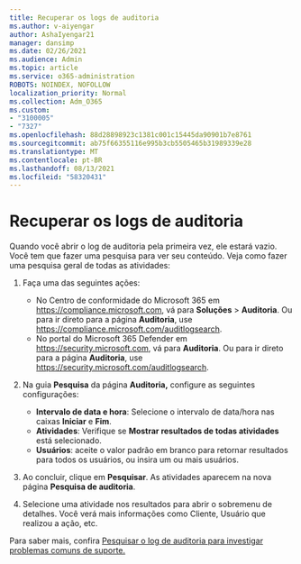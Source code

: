 ```yaml
---
title: Recuperar os logs de auditoria
ms.author: v-aiyengar
author: AshaIyengar21
manager: dansimp
ms.date: 02/26/2021
ms.audience: Admin
ms.topic: article
ms.service: o365-administration
ROBOTS: NOINDEX, NOFOLLOW
localization_priority: Normal
ms.collection: Adm_O365
ms.custom:
- "3100005"
- "7327"
ms.openlocfilehash: 88d28898923c1381c001c15445da90901b7e8761
ms.sourcegitcommit: ab75f66355116e995b3cb5505465b31989339e28
ms.translationtype: MT
ms.contentlocale: pt-BR
ms.lasthandoff: 08/13/2021
ms.locfileid: "58320431"
---
```

# <a name="retrieve-the-audit-logs"></a>Recuperar os logs de auditoria

Quando você abrir o log de auditoria pela primeira vez, ele estará vazio. Você tem que fazer uma pesquisa para ver seu conteúdo. Veja como fazer uma pesquisa geral de todas as atividades:

1. Faça uma das seguintes ações:
   - No Centro de conformidade do Microsoft 365 em <https://compliance.microsoft.com>, vá para **Soluções** \> **Auditoria**. Ou para ir direto para a página **Auditoria**, use <https://compliance.microsoft.com/auditlogsearch>.
   - No portal do Microsoft 365 Defender em <https://security.microsoft.com>, vá para **Auditoria**. Ou para ir direto para a página **Auditoria**, use <https://security.microsoft.com/auditlogsearch>.

2. Na guia **Pesquisa** da página **Auditoria,** configure as seguintes configurações:
   - **Intervalo de data e hora**: Selecione o intervalo de data/hora nas caixas **Iniciar** e **Fim**.
   - **Atividades**: Verifique se **Mostrar resultados de todas atividades** está selecionado.
   - **Usuários**: aceite o valor padrão em branco para retornar resultados para todos os usuários, ou insira um ou mais usuários.

3. Ao concluir, clique em **Pesquisar**. As atividades aparecem na nova página **Pesquisa de auditoria**.

4. Selecione uma atividade nos resultados para abrir o sobremenu de detalhes. Você verá mais informações como Cliente, Usuário que realizou a ação, etc.

Para saber mais, confira [Pesquisar o log de auditoria para investigar problemas comuns de suporte.](https://docs.microsoft.com/microsoft-365/compliance/auditing-troubleshooting-scenarios)
